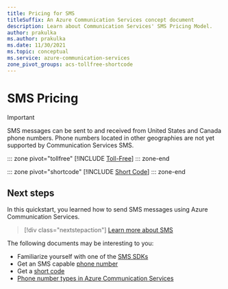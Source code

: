```yaml
---
title: Pricing for SMS
titleSuffix: An Azure Communication Services concept document
description: Learn about Communication Services' SMS Pricing Model.
author: prakulka
ms.author: prakulka
ms.date: 11/30/2021
ms.topic: conceptual
ms.service: azure-communication-services
zone_pivot_groups: acs-tollfree-shortcode
---
```

# SMS Pricing 

> [!IMPORTANT]
> SMS messages can be sent to and received from United States and Canada phone numbers. Phone numbers located in other geographies are not yet supported by Communication Services SMS.

::: zone pivot="tollfree"
[!INCLUDE [Toll-Free](./includes/sms-tollfree-pricing.md)]
::: zone-end

::: zone pivot="shortcode"
[!INCLUDE [Short Code](./includes/sms-shortcode-pricing.md)]
::: zone-end

## Next steps

In this quickstart, you learned how to send SMS messages using Azure Communication Services.

> [!div class="nextstepaction"]
> [Learn more about SMS](../concepts/sms/concepts.md)

The following documents may be interesting to you:
- Familiarize yourself with one of the [SMS SDKs](../concepts/sms/sdk-features.md)
- Get an SMS capable [phone number](../quickstarts/telephony/get-phone-number.md)
- Get a [short code](../quickstarts/sms/apply-for-short-code.md)
- [Phone number types in Azure Communication Services](../concepts/telephony/plan-solution.md)


